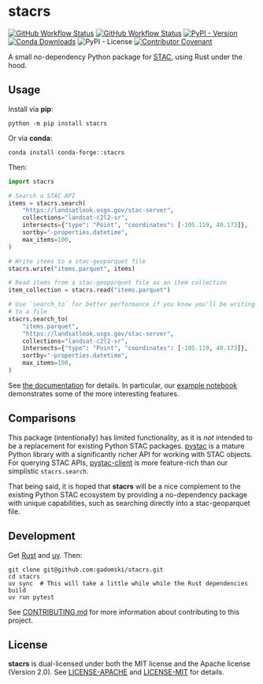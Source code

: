 # stacrs

[![GitHub Workflow Status](https://img.shields.io/github/actions/workflow/status/gadomski/stacrs/ci.yaml?branch=main&style=for-the-badge)](https://github.com/gadomski/stacrs/actions/workflows/ci.yaml)
[![GitHub Workflow Status](https://img.shields.io/github/actions/workflow/status/gadomski/stacrs/docs.yaml?branch=main&style=for-the-badge&label=Docs)](https://www.gadom.ski/stacrs/latest/)
[![PyPI - Version](https://img.shields.io/pypi/v/stacrs?style=for-the-badge)](https://pypi.org/project/stacrs)
[![Conda Downloads](https://img.shields.io/conda/d/conda-forge/stacrs?style=for-the-badge)](https://anaconda.org/conda-forge/stacrs)
![PyPI - License](https://img.shields.io/pypi/l/stacrs?style=for-the-badge)
[![Contributor Covenant](https://img.shields.io/badge/Contributor%20Covenant-2.1-4baaaa.svg?style=for-the-badge)](./CODE_OF_CONDUCT)

A small no-dependency Python package for [STAC](https://stacspec.org/), using Rust under the hood.

## Usage

Install via **pip**:

```shell
python -m pip install stacrs
```

Or via **conda**:

```shell
conda install conda-forge::stacrs
```

Then:

```python
import stacrs

# Search a STAC API
items = stacrs.search(
    "https://landsatlook.usgs.gov/stac-server",
    collections="landsat-c2l2-sr",
    intersects={"type": "Point", "coordinates": [-105.119, 40.173]},
    sortby="-properties.datetime",
    max_items=100,
)

# Write items to a stac-geoparquet file
stacrs.write("items.parquet", items)

# Read items from a stac-geoparquet file as an item collection
item_collection = stacrs.read("items.parquet")

# Use `search_to` for better performance if you know you'll be writing the items
# to a file
stacrs.search_to(
    "items.parquet",
    "https://landsatlook.usgs.gov/stac-server",
    collections="landsat-c2l2-sr",
    intersects={"type": "Point", "coordinates": [-105.119, 40.173]},
    sortby="-properties.datetime",
    max_items=100,
)
```

See [the documentation](https://www.gadom.ski/stacrs) for details.
In particular, our [example notebook](https://www.gadom.ski/stacrs/latest/example/) demonstrates some of the more interesting features.

## Comparisons

This package (intentionally) has limited functionality, as it is _not_ intended to be a replacement for existing Python STAC packages.
[pystac](https://pystac.readthedocs.io) is a mature Python library with a significantly richer API for working with STAC objects.
For querying STAC APIs, [pystac-client](https://pystac-client.readthedocs.io) is more feature-rich than our simplistic `stacrs.search`.

That being said, it is hoped that **stacrs** will be a nice complement to the existing Python STAC ecosystem by providing a no-dependency package with unique capabilities, such as searching directly into a stac-geoparquet file.

## Development

Get [Rust](https://rustup.rs/) and [uv](https://docs.astral.sh/uv/getting-started/installation/).
Then:

```shell
git clone git@github.com:gadomski/stacrs.git
cd stacrs
uv sync  # This will take a little while while the Rust dependencies build
uv run pytest
```

See [CONTRIBUTING.md](./CONTRIBUTING.md) for more information about contributing to this project.

## License

**stacrs** is dual-licensed under both the MIT license and the Apache license (Version 2.0).
See [LICENSE-APACHE](./LICENSE-APACHE) and [LICENSE-MIT](./LICENSE-MIT) for details.
